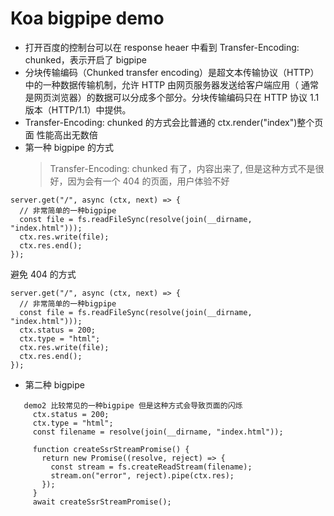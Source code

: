 # Koa bigpipe demo

- 打开百度的控制台可以在 response heaer 中看到 Transfer-Encoding: chunked，表示开启了 bigpipe
- 分块传输编码（Chunked transfer encoding）是超文本传输协议（HTTP）中的一种数据传输机制，允许 HTTP 由网页服务器发送给客户端应用（ 通常是网页浏览器）的数据可以分成多个部分。分块传输编码只在 HTTP 协议 1.1 版本（HTTP/1.1）中提供。
- Transfer-Encoding: chunked 的方式会比普通的 ctx.render("index")整个页面 性能高出无数倍
- 第一种 bigpipe 的方式
  > Transfer-Encoding: chunked 有了，内容出来了, 但是这种方式不是很好，因为会有一个 404 的页面，用户体验不好

```
server.get("/", async (ctx, next) => {
  // 非常简单的一种bigpipe
  const file = fs.readFileSync(resolve(join(__dirname, "index.html")));
  ctx.res.write(file);
  ctx.res.end();
});
```

避免 404 的方式

```
server.get("/", async (ctx, next) => {
  // 非常简单的一种bigpipe
  const file = fs.readFileSync(resolve(join(__dirname, "index.html")));
  ctx.status = 200;
  ctx.type = "html";
  ctx.res.write(file);
  ctx.res.end();
});
```

- 第二种 bigpipe

```
   demo2 比较常见的一种bigpipe 但是这种方式会导致页面的闪烁
     ctx.status = 200;
     ctx.type = "html";
     const filename = resolve(join(__dirname, "index.html"));

     function createSsrStreamPromise() {
       return new Promise((resolve, reject) => {
         const stream = fs.createReadStream(filename);
         stream.on("error", reject).pipe(ctx.res);
       });
     }
     await createSsrStreamPromise();
```
